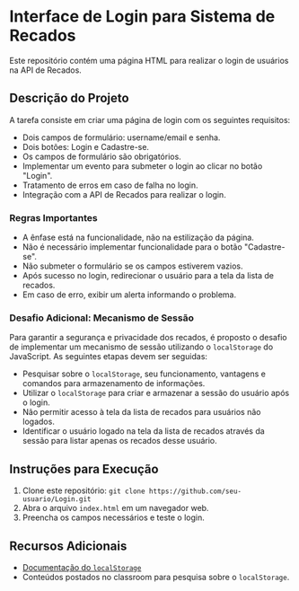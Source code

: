 
# Interface de Login para Sistema de Recados

Este repositório contém uma página HTML para realizar o login de usuários na API de Recados.

## Descrição do Projeto

A tarefa consiste em criar uma página de login com os seguintes requisitos:

- Dois campos de formulário: username/email e senha.
- Dois botões: Login e Cadastre-se.
- Os campos de formulário são obrigatórios.
- Implementar um evento para submeter o login ao clicar no botão "Login".
- Tratamento de erros em caso de falha no login.
- Integração com a API de Recados para realizar o login.

### Regras Importantes

- A ênfase está na funcionalidade, não na estilização da página.
- Não é necessário implementar funcionalidade para o botão "Cadastre-se".
- Não submeter o formulário se os campos estiverem vazios.
- Após sucesso no login, redirecionar o usuário para a tela da lista de recados.
- Em caso de erro, exibir um alerta informando o problema.

### Desafio Adicional: Mecanismo de Sessão

Para garantir a segurança e privacidade dos recados, é proposto o desafio de implementar um mecanismo de sessão utilizando o `localStorage` do JavaScript. As seguintes etapas devem ser seguidas:

- Pesquisar sobre o `localStorage`, seu funcionamento, vantagens e comandos para armazenamento de informações.
- Utilizar o `localStorage` para criar e armazenar a sessão do usuário após o login.
- Não permitir acesso à tela da lista de recados para usuários não logados.
- Identificar o usuário logado na tela da lista de recados através da sessão para listar apenas os recados desse usuário.

## Instruções para Execução

1. Clone este repositório: `git clone https://github.com/seu-usuario/Login.git`
2. Abra o arquivo `index.html` em um navegador web.
3. Preencha os campos necessários e teste o login.

## Recursos Adicionais

- [Documentação do `localStorage`](https://developer.mozilla.org/pt-BR/docs/Web/API/Window/localStorage)
- Conteúdos postados no classroom para pesquisa sobre o `localStorage`.
